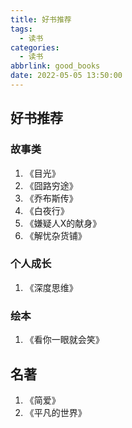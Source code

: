 ```yaml
---
title: 好书推荐
tags:
  - 读书
categories:
  - 读书
abbrlink: good_books
date: 2022-05-05 13:50:00
---
```

## 好书推荐

### 故事类
1. 《目光》
2. 《囧路穷途》
3. 《乔布斯传》
4. 《白夜行》
5. 《嫌疑人X的献身》
6. 《解忧杂货铺》

### 个人成长
1. 《深度思维》

### 绘本

1. 《看你一眼就会笑》

## 名著

1. 《简爱》
2. 《平凡的世界》

